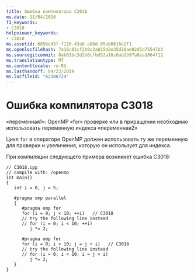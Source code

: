 ```yaml
---
title: Ошибка компилятора C3018
ms.date: 11/04/2016
f1_keywords:
- C3018
helpviewer_keywords:
- C3018
ms.assetid: 685be45f-f116-43a8-a88d-05ab6616e2f1
ms.openlocfilehash: 7a16c81cf2b9c2a815d2e35d10ae82d5a75547b3
ms.sourcegitcommit: 0ab61bc3d2b6cfbd52a16c6ab2b97a8ea1864f12
ms.translationtype: MT
ms.contentlocale: ru-RU
ms.lasthandoff: 04/23/2019
ms.locfileid: "62386724"
---
```

# <a name="compiler-error-c3018"></a>Ошибка компилятора C3018

«переменная1»: OpenMP «for» проверке или в приращении необходимо использовать переменную индекса «переменная2»

Цикл `for` в операторе OpenMP должен использовать ту же переменную для проверки и увеличения, которую он использует для индекса.

При компиляции следующего примера возникнет ошибка C3018:

```
// C3018.cpp
// compile with: /openmp
int main()
{
   int i = 0, j = 5;

   #pragma omp parallel
   {
      #pragma omp for
      for (i = 0; j < 10; ++i)   // C3018
      // try the following line instead
      // for (i = 0; i < 10; ++i)
         j *= 2;

      #pragma omp for
      for (i = 0; i < 10; j = j + i)   // C3018
      // try the following line instead
      // for (i = 0; i < 10; i = j + i)
         j *= 2;
   }
}
```